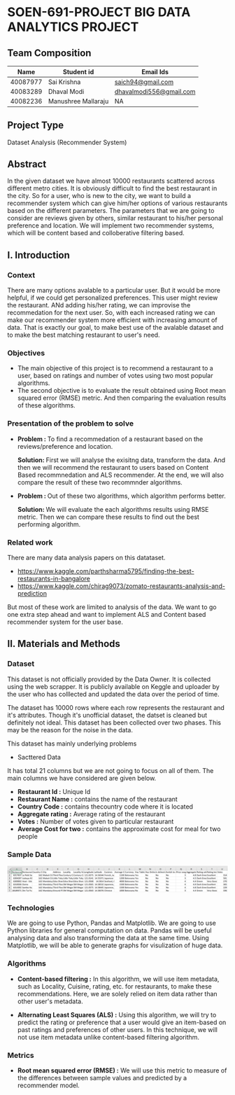 # SOEN-691-PROJECT BIG DATA ANALYTICS PROJECT

## Team Composition

| Name  | Student id | Email Ids |
| --- | --- | ---|
| 40087977 | Sai Krishna | saich94@gmail.com |
| 40083289 | Dhaval Modi | dhavalmodi556@gmail.com |
| 40082236 | Manushree Mallaraju | NA |

## Project Type
Dataset Analysis (Recommender System)

## Abstract
In the given dataset we have almost 10000 restaurants scattered across different metro cities. It is obviously difficult to find the best restaurant in the city. So for a user, who is new to the city, we want to build a recommender system which can give him/her options of various restaurants based on the different parameters. The parameters that we are going to consider are reviews given by others, similar restaurant to his/her personal preference and location. We will implement two recommender systems, which will be content based and colloberative filtering based.

## I. Introduction
### Context

There are many options avalable to a particular user. But it would be more helpful, if we could get personalized preferences. This user might review the restaurant. ANd adding his/her rating, we can improvise the recommedation for the next user. So, with each increased rating we can make our recommender system more efficient with increasing amount of data. That is exactly our goal, to make best use of the avalable dataset and to make the best matching restaurant to user's need.

### Objectives

* The main objective of this project is to recommend a restaurant to a user, based on ratings and number of votes using two most popular algorithms.
* The second objective is to evaluate the result obtained using Root mean squared error (RMSE) metric. And then comparing the evaluation results of these algorithms.

### Presentation of the problem to solve

* <b>Problem : </b> To find a recommedation of a restaurant based on the reviews/preference and location.

  <b>Solution: </b> First we will analyse the exisitng data, transform the data. And then we will recommend the restaurant to users based on Content Based recommnedation and ALS recommender. At the end, we will also compare the result of these two recommnder algorithms.

* <b>Problem : </b> Out of these two algorithms, which algorithm performs better.
 
  <b>Solution: </b> We will evaluate the each algorithms results using RMSE metric. Then we can compare these results to find out the best performing algorithm.

### Related work 

There are many data analysis papers on this datataset. <br />
* https://www.kaggle.com/parthsharma5795/finding-the-best-restaurants-in-bangalore <br />
* https://www.kaggle.com/chirag9073/zomato-restaurants-analysis-and-prediction <br />

But most of these work are limited to analysis of the data. We want to go one extra step ahead and want to implement ALS and Content based recommender system for the user base.

## II. Materials and Methods

### Dataset

This dataset is not officially provided by the Data Owner. It is collected using the web scrapper. It is publicly available on Keggle and uploader by the user who has colllected and updated the data over the period of time. 

The dataset has 10000 rows where each row represents the restaurant and it's attributes. Though it's unofficial dataset, the datset is  cleaned but definitely not ideal. This dataset has been collected over two phases. This may be the reason for the noise in the data.

This dataset has mainly underlying problems

* Sacttered Data <br />

It has total 21 columns but we are not going to focus on all of them. The main columns we have considered are given below.

* <b>Restaurant Id :</b> Unique Id <br />
* <b>Restaurant Name :</b> contains the name of the restaurant <br />
* <b>Country Code :</b> contains thecountry code where it is located <br />
* <b>Aggregate rating :</b> Average rating of the restaurant <br />
* <b>Votes :</b> Number of votes given to particular restaurant <br />
* <b>Average Cost for two :</b> contains the approximate cost for meal for two people <br />

### Sample Data

![](Sample_Data.PNG)

### Technologies

We are going to use Python, Pandas and Matplotlib. We are going to use Python libraries for general computation on data. Pandas will be useful analysing data and also transforming the data at the same time. Using Matplotlib, we will be able to generate graphs for visulization of huge data.

### Algorithms

* <b>Content-based filtering :</b> In this algorithm, we will use item metadata, such as Locality, Cuisine, rating, etc. for restaurants, to make these recommendations. Here, we are solely relied on item data rather than other user's  metadata.

* <b>Alternating Least Squares (ALS) :</b>  Using this algorithm, we will try to predict the rating or preference that a user would give an item-based on past ratings and preferences of other users. In this technique, we will not use item metadata unlike content-based filtering algorithm.

### Metrics

* <b>Root mean squared error (RMSE) :</b> We will use this metric to measure of the differences between sample values and predicted by a recommender model.
